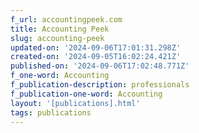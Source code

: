 ```yaml
---
f_url: accountingpeek.com
title: Accounting Peek
slug: accounting-peek
updated-on: '2024-09-06T17:01:31.298Z'
created-on: '2024-09-05T16:02:24.421Z'
published-on: '2024-09-06T17:02:48.771Z'
f_one-word: Accounting
f_publication-description: professionals
f_publication-one-word: Accounting
layout: '[publications].html'
tags: publications
---
```



